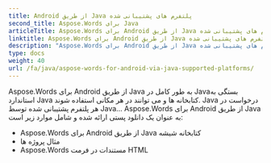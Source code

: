 ```yaml
---
title: Android از طریق Java پلتفرم های پشتیبانی شده
second_title: Aspose.Words برای Java
articleTitle: Aspose.Words برای Android از طریق Java پلتفرم های پشتیبانی شده
linktitle: Aspose.Words برای Android از طریق Java پلتفرم های پشتیبانی شده
description: "Aspose.Words برای Android از طریق Java پلتفرم های پشتیبانی شده"
type: docs
weight: 40
url: /fa/java/aspose-words-for-android-via-java-supported-platforms/
---
```


Aspose.Words برای Android از طریق Java به طور کامل در Javaبستگی به استاندارد Java کتابخانه ها و می توانند در هر مکانی استفاده شوند. Java درخواست در هر پلتفرم پشتیبانی شده توسط Java... Aspose.Words برای Android از طریق Java به عنوان یک دانلود پستی ارائه شده و شامل موارد زیر است:

- Aspose.Words برای Android از طریق Java کتابخانه شیشه
- مثال پروژه ها
- Aspose.Words مستندات در فرمت HTML






